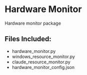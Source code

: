 # Hardware Monitor

Hardware monitor package

## Files Included:
- hardware_monitor.py
- windows_resource_monitor.py
- claude_resource_monitor.py
- hardware_monitor_config.json
